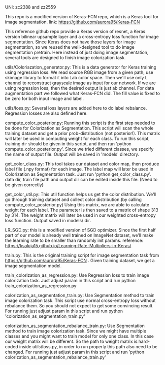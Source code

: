 UNI: zc2388 and zz2559

This repo is a modified version of Keras-FCN repo, which is a Keras tool for image segmentation. link: https://github.com/aurora95/Keras-FCN

This reference github repo provide a Keras version of resnet, a Keras version bilinear upsample layer and a cross-entropy loss function for image segmentation. Since Keras does not have those layers for image segmentation, so we reused the well-designed tool to do image segmentation pretrain. Here instead of just doing image segmentation, several tools are designed to finish image colorization task.

utils/Coloriazation_generator.py: This is a data generator for Keras training using regression loss. We read source RGB image from a given path, use skimage library to format it into Lab color space. Then we'll use only L channel to reconstruct grayscale image as input for our network. If we are using regression loss, then the desired output is just ab channel. For data augmentation part we followed what Keras-FCN did. The fill value is fixed to be zero for both input image and label.

utils/loss.py: Several loss layers are added here to do label rebalance. Regression losses are also defined here.

compute_color_posterior.py: Running this script is the first step needed to be done for Colorization as Segmentation. This script will scan the whole training dataset and get a prior prob-distribution (not posterior!). This matrix will later be used in computing weight for each class. To run this script, training dir should be given in this script, and then run 'python compute_color_posterior.py'. Since we tried different classes, we specify the name of output file. Output will be saved in 'models' directory.

get_color_class.py: This tool takes our dataset and color map, then produce label file (.npy format) for each image. The label map will later be used in Colorization as Segmentation task. Just run 'python get_color_class.py'. data dir, train file path and output dir can be edited inside this file. (Need to be given correctly)

get_color_util.py: This util function helps us get the color distribution. We'll go through training dataset and collect color distribution.(by calling compute_color_posterior.py) Using this matrix, we are able to calculate weight for each label. The parameter is then saved to a matrix of shape 313 by 314. The weight matrix will later be used in our weighted cross-entropy loss function. Output saved in models/ dir.

LR_SGD.py: this is a modified version of SGD optimizer. Since the first half part of our model is already well trained on ImageNet dataset, we'll make the learning rate to be smaller than randomly init params.
reference: https://ksaluja15.github.io/Learning-Rate-Multipliers-in-Keras/

train.py: This is the original training script for image segmentation task from https://github.com/aurora95/Keras-FCN . Given training dataset, we get a image segmentation model.

train_colorization_as_regression.py: Use Regression loss to train image colorization task. Just adjust param in this script and run python train_colorization_as_regression.py

colorization_as_segmentation_train.py: Use Segmentation method to train image colorization task. This script use normal cross-entropy loss without rebalance them. So you should not expect to get some convincing result. For running just adjust param in this script and run python 'colorization_as_segmentation_train.py'

colorization_as_segmentation_rebalance_train.py: Use Segmentation method to train image colorization task. Since we might have multiple classes and you might want to train model for only one class. In this case our weight matrix will be different. So the path to weight matrix is hard-coded inside utils/loss.py, in order to run properly this path also need to be changed. For running just adjust param in this script and run 'python colorization_as_segmentation_rebalance_train.py'
